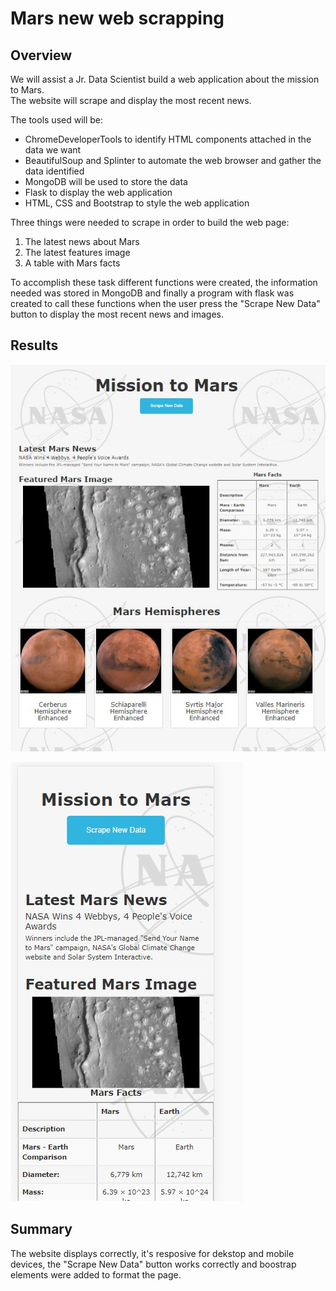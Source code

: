 # Mars new web scrapping

## Overview
We will assist a Jr. Data Scientist build a web application about the mission to Mars.<br/>
The website will scrape and display the most recent news.<br/>

The tools used will be:

* ChromeDeveloperTools to identify HTML components attached in the data we want<br/>
* BeautifulSoup and Splinter to automate the web browser and gather the data identified<br/>
* MongoDB will be used to store the data<br/>
* Flask to display the web application<br/>
* HTML, CSS and Bootstrap to style the web application <br/>

Three things were needed to scrape in order to build the web page:<br/>
1. The latest news about Mars
2. The latest features image
3. A table with Mars facts

To accomplish these task different functions were created, the information needed was stored in MongoDB and finally a program with flask was created to call these functions when the user
press the "Scrape New Data" button to display the most recent news and images.

## Results

![](resources/Desktop-webpage.jpg)

![](resources/mobile-webpage.jpg)

## Summary

The website displays correctly, it's resposive for dekstop and mobile devices, the "Scrape New Data" button works correctly and boostrap elements were added to format the page.<br/>

